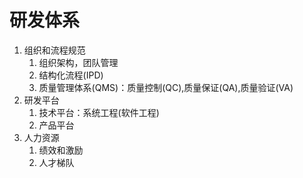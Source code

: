 # 研发体系
1. 组织和流程规范
    1. 组织架构，团队管理
    1. 结构化流程(IPD)
    1. 质量管理体系(QMS)：质量控制(QC),质量保证(QA),质量验证(VA)
1. 研发平台
    1. 技术平台：系统工程(软件工程)
    1. 产品平台
1. 人力资源
    1. 绩效和激励
    1. 人才梯队
